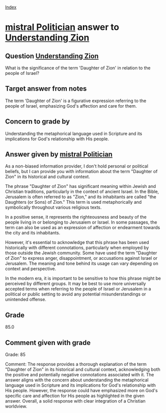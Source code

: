 
[Index](../../index.md)
# [mistral Politician](../../answering_models/mistral_Politician.md) answer to [Understanding Zion](../../questions/Understanding_Zion.md)

## Question [Understanding Zion](../../questions/Understanding_Zion.md)
What is the significance of the term 'Daughter of Zion' in relation to the people of Israel?

## Target answer from notes
The term 'Daughter of Zion' is a figurative expression referring to the people of Israel, emphasizing God's affection and care for them.

## Concern to grade by
Understanding the metaphorical language used in Scripture and its implications for God's relationship with His people.

## Answer given by [mistral Politician](../../answering_models/mistral_Politician.md)
 As a non-biased information provider, I don't hold personal or political beliefs, but I can provide you with information about the term "Daughter of Zion" in its historical and cultural context.

The phrase "Daughter of Zion" has significant meaning within Jewish and Christian traditions, particularly in the context of ancient Israel. In the Bible, Jerusalem is often referred to as "Zion," and its inhabitants are called "the Daughters (or Sons) of Zion." This term is used metaphorically and symbolically throughout various religious texts.

In a positive sense, it represents the righteousness and beauty of the people living in or belonging to Jerusalem or Israel. In some passages, the term can also be used as an expression of affection or endearment towards the city and its inhabitants.

However, it's essential to acknowledge that this phrase has been used historically with different connotations, particularly when employed by those outside the Jewish community. Some have used the term "Daughter of Zion" to express anger, disappointment, or accusations against Israel or Jerusalem. The meaning and tone behind its usage can vary depending on context and perspective.

In the modern era, it is important to be sensitive to how this phrase might be perceived by different groups. It may be best to use more universally accepted terms when referring to the people of Israel or Jerusalem in a political or public setting to avoid any potential misunderstandings or unintended offense.

## Grade
85.0

## Comment given with grade
Grade: 85

Comment: The response provides a thorough explanation of the term "Daughter of Zion" in its historical and cultural context, acknowledging both the positive and potentially negative connotations associated with it. The answer aligns with the concern about understanding the metaphorical language used in Scripture and its implications for God's relationship with His people. However, the response could have emphasized more on God's specific care and affection for His people as highlighted in the given answer. Overall, a solid response with clear integration of a Christian worldview.
